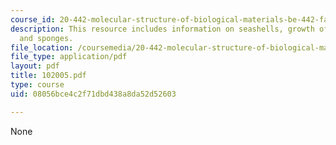 ```yaml
---
course_id: 20-442-molecular-structure-of-biological-materials-be-442-fall-2005
description: This resource includes information on seashells, growth of pearls, brittlestars,
  and sponges.
file_location: /coursemedia/20-442-molecular-structure-of-biological-materials-be-442-fall-2005/08056bce4c2f71dbd438a8da52d52603_102005.pdf
file_type: application/pdf
layout: pdf
title: 102005.pdf
type: course
uid: 08056bce4c2f71dbd438a8da52d52603

---
```

None